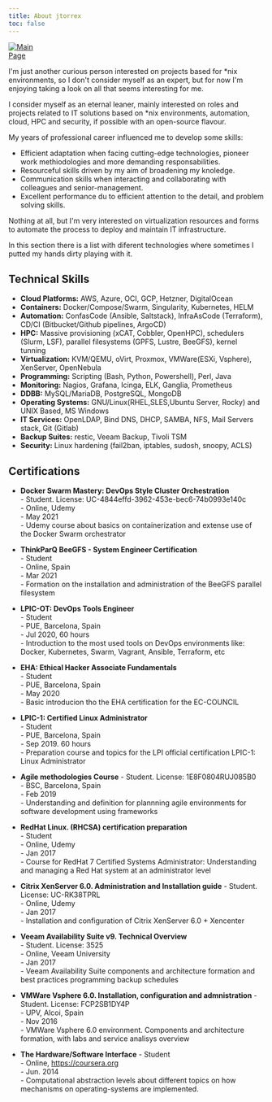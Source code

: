 ```yaml
---
title: About jtorrex
toc: false
---
```


[<img src="https://media-exp1.licdn.com/dms/image/C5603AQHa3FM-wYUnLA/profile-displayphoto-shrink_100_100/0/1568496899810?e=1616025600&v=beta&t=3xkl0Tc1PFvtgDTp4sIhkBUzyvp1MNLSzDKiC9ek4QY" style="max-width:15%;min-width:40px;float:center;" alt="Main Page" />](https://torrex.xyz)

I'm just another curious person interested on projects based for *nix environments, so I don't consider myself as an expert, but for now I'm enjoying taking a look on all that seems interesting for me.

I consider myself as an eternal leaner, mainly interested on roles and projects related to IT solutions based on *nix environments, automation, cloud, HPC and security, if possible with an open-source flavour.

My years of professional career influenced me to develop some skills:

- Efficient adaptation when facing cutting-edge technologies, pioneer work methiodologies and more demanding responsabilities.
- Resourceful skills driven by my aim of broadening my knoledge.
- Communication skills when interacting and collaborating with colleagues and senior-management.
- Excellent performance du to efficient attention to the detail, and problem solving skills.


Nothing at all, but I'm very interested on virtualization resources and forms to automate the process to deploy and maintain IT infrastructure.

In this section there is a list with diferent technologies where sometimes I putted my hands dirty playing with it.

## Technical Skills

* **Cloud Platforms:** AWS, Azure, OCI, GCP, Hetzner, DigitalOcean</li>
* **Containers:** Docker/Compose/Swarm, Singularity, Kubernetes, HELM</li>
* **Automation:** ConfasCode (Ansible, Saltstack), InfraAsCode (Terraform), CD/CI (Bitbucket/Github pipelines, ArgoCD)</li>
* **HPC:** Massive provisioning (xCAT, Cobbler, OpenHPC), schedulers (Slurm, LSF), parallel filesystems (GPFS, Lustre, BeeGFS), kernel tunning</li>
* **Virtualization:** KVM/QEMU, oVirt, Proxmox, VMWare(ESXi, Vsphere), XenServer, OpenNebula</li>
* **Programming:** Scripting (Bash, Python, Powershell), Perl, Java</li>
* **Monitoring:** Nagios, Grafana, Icinga, ELK, Ganglia, Prometheus</li>
* **DDBB:** MySQL/MariaDB, PostgreSQL, MongoDB</li>
* **Operating Systems:** GNU/Linux(RHEL,SLES,Ubuntu Server, Rocky) and UNIX Based, MS Windows</li>
* **IT Services:** OpenLDAP, Bind DNS, DHCP, SAMBA, NFS, Mail Servers stack, Git (Gitlab)</li>
* **Backup Suites:** restic, Veeam Backup, Tivoli TSM</li>
* **Security:** Linux hardening (fail2ban, iptables, sudosh, snoopy, ACLS)</li>

## Certifications 

* **Docker Swarm Mastery: DevOps Style Cluster Orchestration**  
	  - Student. License: UC-4844effd-3962-453e-bec6-74b0993e140c  
	  - Online, Udemy  
	  - May 2021  
	  - Udemy course about basics on containerization and extense use of the Docker Swarm orchestrator  


* **ThinkParQ BeeGFS - System Engineer Certification**  
	  - Student  
	  - Online, Spain  
	  - Mar 2021  
	  - Formation on the installation and administration of the BeeGFS parallel filesystem  

* **LPIC-OT: DevOps Tools Engineer**  
	  - Student  
	  - PUE, Barcelona, Spain  
	  - Jul 2020, 60 hours  
	  - Introduction to the most used tools on DevOps environments like: Docker, Kubernetes, Swarm, Vagrant, Ansible, Terraform, etc  

* **EHA: Ethical Hacker Associate Fundamentals**  
	  - Student  
	  - PUE, Barcelona, Spain  
	  - May 2020  
	  - Basic introducion tho the EHA certification for the EC-COUNCIL  

* **LPIC-1: Certified Linux Administrator**  
	  - Student  
	  - PUE, Barcelona, Spain  
	  - Sep 2019. 60 hours  
	  - Preparation course and topics for the LPI official certification LPIC-1: Linux Administrator  

* **Agile methodologies Course** 
	  - Student. License: 1E8F0804RUJ085B0  
	  - BSC, Barcelona, Spain  
	  - Feb 2019  
	  - Understanding and definition for plannning agile environments for software development using frameworks  

* **RedHat Linux. (RHCSA) certification preparation**  
	  - Student  
	  - Online, Udemy  
	  - Jan 2017  
	  - Course for RedHat 7 Certified Systems Administrator: Understanding and managing a Red Hat system at an administrator level  

* **Citrix XenServer 6.0. Administration and Installation guide** 
	  - Student. License: UC-RK38TPRL  
	  - Online, Udemy  
	  - Jan 2017  
	  - Installation and configuration of Citrix XenServer 6.0 + Xencenter  

* **Veeam Availability Suite v9. Technical Overview**  
	  - Student. License: 3525  
	  - Online, Veeam University  
	  - Jan 2017  
	  - Veeam Availability Suite components and architecture formation and best practices programming backup schedules  

* **VMWare Vsphere 6.0. Installation, configuration and admnistration** 
	  - Student. License: FCP2SB1DY4P  
	  - UPV, Alcoi, Spain  
	  - Nov 2016  
	  - VMWare Vsphere 6.0 environment. Components and architecture formation, with labs and service analisys overview  

* **The Hardware/Software Interface** 
	  - Student  
	  - Online, https://coursera.org  
	  - Jun. 2014  
	  - Computational abstraction levels about different topics on how mechanisms on  operating-systems are implemented.  

